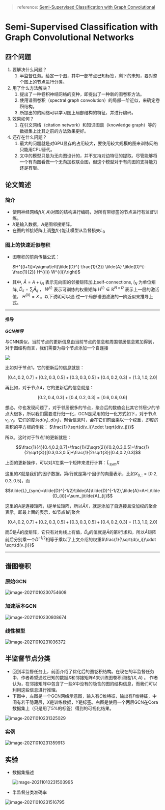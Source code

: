 > reference: [Semi-Supervised Classification with Graph Convolutional ](https://arxiv.org/pdf/1609.02907.pdf?fbclid=IwAR0BgJeoKHIAvPuSE9fJ0_IQOEu5l75yxyNo7PUC08RTOFlm_IIo5YmcnQM)

# Semi-Supervised Classification with Graph Convolutional Networks

## 四个问题

1. 要解决什么问题？
    1. 半监督任务。给定一个图，其中一部节点已知标签，剩下的未知，要对整个图上的节点进行分类。
2. 用了什么方法解决？
    1. 提出了一种卷积神经网络的变种，即提出了一种新的图卷积方法。
    2. 使用谱图卷积（spectral graph convolution）的局部一阶近似，来确定卷积结构。
    3. 所提出的的网络可以学习图上局部结构的特征，并进行编码。
3. 效果如何？
    1. 在引文网络（citation network）和知识图谱（knowledge graph）等的数据集上比其之前的方法效果更好。
4. 还存在什么问题？
    1. 最大的问题就是对GPU显存的占用较大，要使用较大规模的图来训练网络只能用CPU替代。
    2. 文中的模型只是为无向图设计的，并不支持对边特征的提取。尽管能够将一个有向图看做一个无向加权联合图，但这个模型对于有向图的支持能力还是有限。

## 论文简述

### 简介

* 使用神经网络$f(X,A)$对图的结构进行编码，对所有带标签的节点进行有监督训练。
* $X$是输入数据，$A$是图邻接矩阵。
* 在图的邻接矩阵上调整$f(⋅)$能让模型从监督损失$L_0$

### 图上的快速近似卷积

* 图卷积的前向传播公式：

    $H^{(l+1)}=\sigma\left(\tilde{D}^{-\frac{1}{2}} \tilde{A} \tilde{D}^{-\frac{1}{2}} H^{(l)} W^{(l)}\right)$

* 其中, $\tilde{A}=A+I_{N}$ 表示无向图的邻接矩阵加上self-connections, $I_{N}$ 为单位矩阵, $\tilde{D}_{i i}=\sum_{j} \tilde{A}_{i j}$ ， $W^{(l)}$ 表示可训练的权重矩阵 $H^{(l)} \in \mathbb{R}^{N \times D}$ 表示上一层的激活值， $H^{(0)}=X$ 。以下说明可以通 过一个局部谱图滤波的一阶近似来推导上式。



------



#### 推导

***GCN推导***  

与CNN类似，当前节点的更新信息由当前节点的信息和周围邻居信息累加得到，对于图结构而言，我们需要为每个节点添加一个自连接

![](https://cdn.jsdelivr.net/gh/Zhangxin98/Note@main/img/202110102300743.jpg)  



比如对于节点1，它的更新后的信息就是：  



$$[0.4,0.2,0.7]+[0.2,0.3,0.5]+[0.3,0.3,0.5]+[0.4,0.2,0.3]=[1.3,1.0,2.0]$$  



再比如，对于节点4，它的更新后的信息就是：  



$$[0.2,0.4,0.3]+[0.4,0.2,0.3]=[0.6,0.6,0.6]$$  



想必，你也发现问题了，对于邻居很多的节点，聚合后的数值会比其它邻居少的节点大很多，所以我们需要进行归一化，GCN是采用的归一化方式如下，对于节点$v_i,v_j$，它们的度为$d(v_i),d(v_j)$，聚合信息时，会在它们前面乘以一个权重，即度的乘积的平方根的倒数：   $\frac{1}{\sqrt{d(v_i)}\cdot \sqrt{d(v_j)}}$

所以，这时对于节点1的更新就是：  



$$\frac{1}{4}[0.4,0.2,0.7]+\frac{1}{2\sqrt{2}}[0.2,0.3,0.5]+\frac{1}{2\sqrt{3}}[0.3,0.3,0.5]+\frac{1}{2\sqrt{3}}[0.4,0.2,0.3]$$  



上面的更新操作，可以对$X$左乘一个矩阵来进行计算：$\tilde{L}_{sym}X$  

这里的$X$就是我们的因子数据，第$i$行就是第$i$个因子的向量表示，比如$X_{0,:}=[0.2,0.3,0.5]$，而  



$$\tilde{L}_{sym}=\tilde{D}^{-1/2}\tilde{A}\tilde{D}^{-1/2},\tilde{A}=A+I,\tilde{D_{ii}}=\sum_j\tilde{A}_{ij}$$  



这里的$A$是连接矩阵，$I$是单位矩阵，所以$\tilde{A}X$，就是添加了自连接且没加权的聚合表示，即最上面的表示，如节点1的聚合  



$$[0.4,0.2,0.7]+[0.2,0.3,0.5]+[0.3,0.3,0.5]+[0.4,0.2,0.3]=[1.3,1.0,2.0]$$  



而$\tilde{D}$是$\tilde{A}$的度矩阵，它只有对角线上有值，$\tilde{D}_{ii}$的值就是$\tilde{A}$的第$i$行求和，所以$\tilde{A}$矩阵前后分别乘一个$\tilde{D}^{-1/2}$相等于乘以了上文介绍的权重$\frac{1}{\sqrt{d(v_i)}\cdot \sqrt{d(v_j)}}$

------

## 谱图卷积

### 原始GCN

![image-20211010230754608](https://cdn.jsdelivr.net/gh/Zhangxin98/Note@main/img/202110102307694.png)

### 加速版本GCN

![image-20211010230808674](https://cdn.jsdelivr.net/gh/Zhangxin98/Note@main/img/202110102308765.png)

### 线性模型

![image-20211010231036372](https://cdn.jsdelivr.net/gh/Zhangxin98/Note@main/img/202110102310467.png)

## 半监督节点分类

* 回到半监督任务上，前面介绍了优化后的图卷积结构。在现在的半监督任务中，作者希望通过已知的数据$X$和邻接矩阵$A$来训练图卷积网络$f ( X , A )$ 。 作者认为，在邻接矩阵中包含了一些$X$中没有的隐含的图的结构信息，而我们可以利用这些信息进行推理。
* 下图中，左图是一个GCN网络示意图，输入有$C$维特征，输出有$F$维特征，中间有若干隐藏层，$X$是训练数据，$Y$是标签。右图是使用一个两层GCN在Cora数据集上（只是用了5%的标签）得到的可视化结果。
    

![image-20211010231325029](https://cdn.jsdelivr.net/gh/Zhangxin98/Note@main/img/202110102313124.png)

### 实例

![image-20211010231359913](https://cdn.jsdelivr.net/gh/Zhangxin98/Note@main/img/202110102313995.png)

## 实验

* 数据集描述

    ![image-20211010231503995](https://cdn.jsdelivr.net/gh/Zhangxin98/Note@main/img/202110102315060.png)

* 半监督分类准确率

![image-20211010231516795](https://cdn.jsdelivr.net/gh/Zhangxin98/Note@main/img/202110102315856.png)